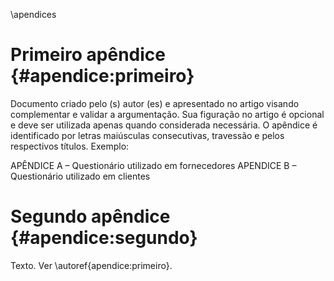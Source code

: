 \apendices

# Primeiro apêndice {#apendice:primeiro}

Documento criado pelo (s) autor (es) e apresentado no artigo visando complementar e validar a argumentação. Sua figuração no artigo é opcional e deve ser utilizada apenas quando considerada necessária. O apêndice é identificado por letras maiúsculas consecutivas, travessão e pelos respectivos títulos. Exemplo:

APÊNDICE A – Questionário utilizado em fornecedores
APENDICE B – Questionário utilizado em clientes

# Segundo apêndice {#apendice:segundo}

Texto. Ver \autoref{apendice:primeiro}.
